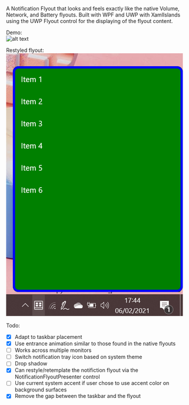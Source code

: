 A Notification Flyout that looks and feels exactly like the native Volume, Network, and Battery flyouts. Built with WPF and UWP with XamlIslands using the UWP Flyout control for the displaying of the flyout content.

Demo:\
![alt text](https://github.com/TheXamlGuy/NotificationFlyout/blob/master/demo.gif)

Restyled flyout:\
![alt text](https://github.com/TheXamlGuy/NotificationFlyout/blob/master/image.png)

Todo:
- [x] Adapt to taskbar placement
- [x] Use entrance animation similar to those found in the native flyouts
- [ ] Works across multiple monitors
- [ ] Switch notification tray icon based on system theme
- [ ] Drop shadow
- [x] Can restyle/retemplate the notifiction flyout via the NotificationFlyoutPresenter control
- [ ] Use current system accent if user chose to use accent color on background surfaces
- [x] Remove the gap between the taskbar and the flyout
